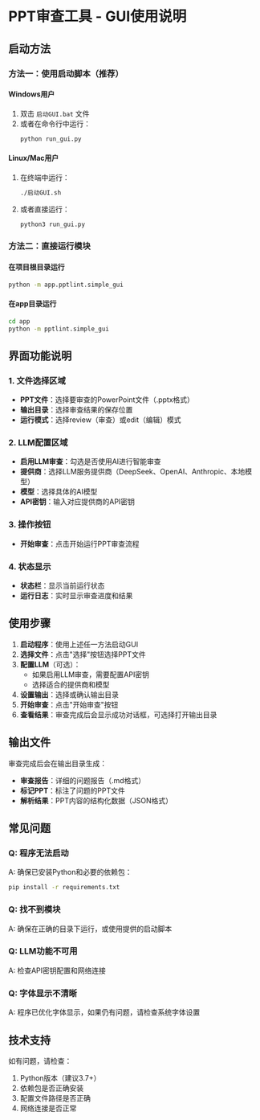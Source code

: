 # PPT审查工具 - GUI使用说明

## 启动方法

### 方法一：使用启动脚本（推荐）

#### Windows用户
1. 双击 `启动GUI.bat` 文件
2. 或者在命令行中运行：
   ```cmd
   python run_gui.py
   ```

#### Linux/Mac用户
1. 在终端中运行：
   ```bash
   ./启动GUI.sh
   ```
2. 或者直接运行：
   ```bash
   python3 run_gui.py
   ```

### 方法二：直接运行模块

#### 在项目根目录运行
```bash
python -m app.pptlint.simple_gui
```

#### 在app目录运行
```bash
cd app
python -m pptlint.simple_gui
```

## 界面功能说明

### 1. 文件选择区域
- **PPT文件**：选择要审查的PowerPoint文件（.pptx格式）
- **输出目录**：选择审查结果的保存位置
- **运行模式**：选择review（审查）或edit（编辑）模式

### 2. LLM配置区域
- **启用LLM审查**：勾选是否使用AI进行智能审查
- **提供商**：选择LLM服务提供商（DeepSeek、OpenAI、Anthropic、本地模型）
- **模型**：选择具体的AI模型
- **API密钥**：输入对应提供商的API密钥

### 3. 操作按钮
- **开始审查**：点击开始运行PPT审查流程

### 4. 状态显示
- **状态栏**：显示当前运行状态
- **运行日志**：实时显示审查进度和结果

## 使用步骤

1. **启动程序**：使用上述任一方法启动GUI
2. **选择文件**：点击"选择"按钮选择PPT文件
3. **配置LLM**（可选）：
   - 如果启用LLM审查，需要配置API密钥
   - 选择适合的提供商和模型
4. **设置输出**：选择或确认输出目录
5. **开始审查**：点击"开始审查"按钮
6. **查看结果**：审查完成后会显示成功对话框，可选择打开输出目录

## 输出文件

审查完成后会在输出目录生成：
- **审查报告**：详细的问题报告（.md格式）
- **标记PPT**：标注了问题的PPT文件
- **解析结果**：PPT内容的结构化数据（JSON格式）

## 常见问题

### Q: 程序无法启动
A: 确保已安装Python和必要的依赖包：
```bash
pip install -r requirements.txt
```

### Q: 找不到模块
A: 确保在正确的目录下运行，或使用提供的启动脚本

### Q: LLM功能不可用
A: 检查API密钥配置和网络连接

### Q: 字体显示不清晰
A: 程序已优化字体显示，如果仍有问题，请检查系统字体设置

## 技术支持

如有问题，请检查：
1. Python版本（建议3.7+）
2. 依赖包是否正确安装
3. 配置文件路径是否正确
4. 网络连接是否正常
